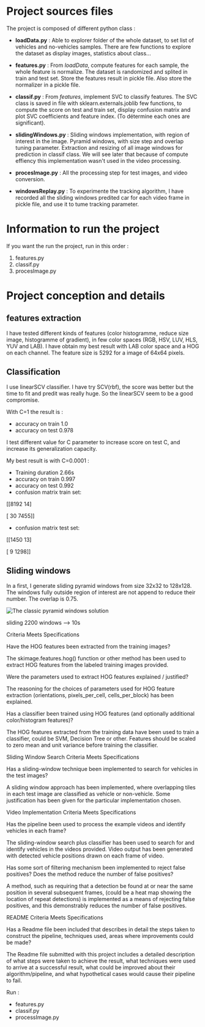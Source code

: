 
# Project sources files 

The project is composed of different python class :

- **loadData.py** : 
Able to explorer folder of the whole dataset, to set list of vehicles and no-vehicles samples.
There are few functions to explore the dataset as display images, statistics about class...

- **features.py** :
From *loadData*, compute features for each sample, the whole feature is normalize. 
The dataset is randomized and splited in train and test set.
Store the features result in pickle file. 
Also store the normalizer in a pickle file.

- **classif.py** :
From *features*, implement SVC to classify features. 
The SVC class is saved in file with sklearn.externals.joblib
few functions, to compute the score on test and train set, display confusion matrix and plot SVC coefficients and feature index. (To détermine each ones are significant).

- **slidingWindows.py** : 
Sliding windows implementation, with region of interest in the image. 
Pyramid windows, with size step and overlap tuning parameter. 
Extraction and resizing of all image windows for prediction in classif class. 
We will see later that because of compute effiency this implementation wasn't used in the video processing.

- **procesImage.py** :
All the processing step for test images, and video conversion.


- **windowsReplay.py** :
To experimente the tracking algorithm, I have recorded all the sliding windows predited car for each video frame in pickle file, and use it to tume tracking parameter.

# Information to run the project

If you want the run the project, run in this order :

1. features.py
2. classif.py
3. procesImage.py


# Project conception and details

## features extraction	
I have tested different	kinds of features (color histogramme, reduce size image, histogramme of gradient), in few color spaces (RGB, HSV, LUV, HLS, YUV and LAB). 
I have obtain my best result with LAB color space and a HOG on each channel. 
The feature size is 5292 for a image of 64x64 pixels. 

## Classification
I use linearSCV classifier. I have try SCV(rbf), the score was better but the time to fit and predit was really huge. 
So the linearSCV seem to be a good compromise.

With C=1 the result is :
- accuracy on train 1.0
- accuracy on test 0.978

I test different value for C parameter to increase score on test C, and increase its generalization capacity.

My best result is with C=0.0001 :

- Training duration 2.66s
- accuracy on train 0.997
- accuracy on test 0.992
- confusion matrix train set: 

 [[8192   14]
 
 [  30 7455]]
- confusion matrix test set: 

 [[1450   13]
 
 [   9 1298]]


## Sliding windows
In a first, I generate sliding pyramid windows from size 32x32 to 128x128. 
The windows fully outside region of interest are not append to reduce their number.
The overlap is 0.75.

![The classic pyramid windows solution](/readmeImg/classicPyramidWindows.png)

sliding 2200 windows --> 10s



Criteria 	Meets Specifications

Have the HOG features been extracted from the training images?
	

The skimage.features.hog() function or other method has been used to extract HOG features from the labeled training images provided.

Were the parameters used to extract HOG features explained / justified?
	

The reasoning for the choices of parameters used for HOG feature extraction (orientations, pixels_per_cell, cells_per_block) has been explained.

Has a classifier been trained using HOG features (and optionally additional color/histogram features)?	
	
The HOG features extracted from the training data have been used to train a classifier, could be SVM, Decision Tree or other. Features should be scaled to zero mean and unit variance before training the classifier.

Sliding Window Search
Criteria 	Meets Specifications

Has a sliding-window technique been implemented to search for vehicles in the test images?
	

A sliding window approach has been implemented, where overlapping tiles in each test image are classified as vehicle or non-vehicle. Some justification has been given for the particular implementation chosen.

Video Implementation
Criteria 	Meets Specifications

Has the pipeline been used to process the example videos and identify vehicles in each frame?
	

The sliding-window search plus classifier has been used to search for and identify vehicles in the videos provided. Video output has been generated with detected vehicle positions drawn on each frame of video.

Has some sort of filtering mechanism been implemented to reject false positives? Does the method reduce the number of false positives?
	

A method, such as requiring that a detection be found at or near the same position in several subsequent frames, (could be a heat map showing the location of repeat detections) is implemented as a means of rejecting false positives, and this demonstrably reduces the number of false positives.

README
Criteria 	Meets Specifications

Has a Readme file been included that describes in detail the steps taken to construct the pipeline, techniques used, areas where improvements could be made?
	

The Readme file submitted with this project includes a detailed description of what steps were taken to achieve the result, what techniques were used to arrive at a successful result, what could be improved about their algorithm/pipeline, and what hypothetical cases would cause their pipeline to fail.


Run :
- features.py
- classif.py
- processImage.py